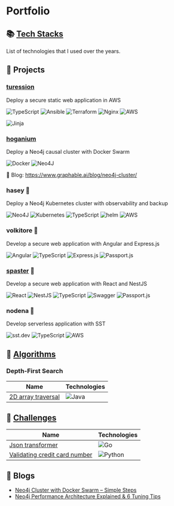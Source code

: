 # Portfolio

## :books: [Tech Stacks](https://github.com/benguegan/portfolio/blob/main/tech-stack.md)

List of technologies that I used over the years. 

## :rocket: Projects

### [turession](https://github.com/benguegan/turession)

Deploy a secure static web application in AWS 

![TypeScript](https://img.shields.io/badge/typescript-%23007ACC.svg?style=for-the-badge&logo=typescript&logoColor=white) ![Ansible](https://img.shields.io/badge/ansible-%231A1918.svg?style=for-the-badge&logo=ansible&logoColor=white) ![Terraform](https://img.shields.io/badge/terraform-%235835CC.svg?style=for-the-badge&logo=terraform&logoColor=white) ![Nginx](https://img.shields.io/badge/nginx-%23009639.svg?style=for-the-badge&logo=nginx&logoColor=white) ![AWS](https://img.shields.io/badge/aws-adsrkf?style=for-the-badge&logo=amazonaws&logoColor=%23f90&color=%23232f3e%20) 

![Jinja](https://img.shields.io/badge/jinja-white.svg?style=for-the-badge&logo=jinja&logoColor=black)

### [hoganium](https://github.com/benguegan/hoganium) 

Deploy a Neo4j causal cluster with Docker Swarm

![Docker](https://img.shields.io/badge/docker-%230db7ed.svg?style=for-the-badge&logo=docker&logoColor=white) ![Neo4J](https://img.shields.io/badge/Neo4j-008CC1?style=for-the-badge&logo=neo4j&logoColor=white)

:book: Blog: https://www.graphable.ai/blog/neo4j-cluster/

### hasey :construction:

Deploy a Neo4j Kubernetes cluster with observability and backup

![Neo4J](https://img.shields.io/badge/Neo4j-008CC1?style=for-the-badge&logo=neo4j&logoColor=white) ![Kubernetes](https://img.shields.io/badge/kubernetes-%23326ce5.svg?style=for-the-badge&logo=kubernetes&logoColor=white) ![TypeScript](https://img.shields.io/badge/typescript-%23007ACC.svg?style=for-the-badge&logo=typescript&logoColor=white) ![helm](https://img.shields.io/badge/helm-dsffds?style=for-the-badge&logo=helm&color=%23091C84) ![AWS](https://img.shields.io/badge/aws-adsrkf?style=for-the-badge&logo=amazonaws&logoColor=%23f90&color=%23232f3e%20) 

### volkitore :construction:

Develop a secure web application with Angular and Express.js

![Angular](https://img.shields.io/badge/angular-%23DD0031.svg?style=for-the-badge&logo=angular&logoColor=white) ![TypeScript](https://img.shields.io/badge/typescript-%23007ACC.svg?style=for-the-badge&logo=typescript&logoColor=white) ![Express.js](https://img.shields.io/badge/express.js-%23404d59.svg?style=for-the-badge&logo=express&logoColor=%2361DAFB) ![Passport.js](https://img.shields.io/badge/passport-dsalkf?style=for-the-badge&logo=passport&color=black)

### [spaster](https://github.com/benguegan/spaster/tree/main) :construction:

Develop a secure web application with React and NestJS

![React](https://img.shields.io/badge/react-%2320232a.svg?style=for-the-badge&logo=react&logoColor=%2361DAFB) ![NestJS](https://img.shields.io/badge/nestjs-%23E0234E.svg?style=for-the-badge&logo=nestjs&logoColor=white) ![TypeScript](https://img.shields.io/badge/typescript-%23007ACC.svg?style=for-the-badge&logo=typescript&logoColor=white) ![Swagger](https://img.shields.io/badge/-Swagger-%23Clojure?style=for-the-badge&logo=swagger&logoColor=white) ![Passport.js](https://img.shields.io/badge/passport-dsalkf?style=for-the-badge&logo=passport&color=black)

### nodena :construction:

Develop serverless application with SST

![sst.dev](https://img.shields.io/badge/sst-dfldf?style=for-the-badge&logo=sst&color=white) ![TypeScript](https://img.shields.io/badge/typescript-%23007ACC.svg?style=for-the-badge&logo=typescript&logoColor=white) ![AWS](https://img.shields.io/badge/aws-adsrkf?style=for-the-badge&logo=amazonaws&logoColor=%23f90&color=%23232f3e%20)


## :telescope: [Algorithms](https://github.com/benguegan/algorithms/tree/main)

### Depth-First Search 
| Name  | Technologies  |
|--|--|
|[2D array traversal](https://github.com/benguegan/algorithms/tree/main/depth-first-search/2d-array-traversal/java) | ![Java](https://img.shields.io/badge/java-%23ED8B00.svg?style=for-the-badge&logo=openjdk&logoColor=white) |


## :microscope:  [Challenges](https://github.com/benguegan/challenges/tree/main)

| Name  | Technologies  |
|--|--|
|[Json transformer](https://github.com/benguegan/challenges/tree/main/json-transformer) |![Go](https://img.shields.io/badge/go-%2300ADD8.svg?style=for-the-badge&logo=go&logoColor=white)
|[Validating credit card number](https://github.com/benguegan/challenges/blob/main/validating-credit-card-number/python/validating-credit-card-number.py) | ![Python](https://img.shields.io/badge/python-3670A0?style=for-the-badge&logo=python&logoColor=ffdd54) |

## :book: Blogs

- [Neo4j Cluster with Docker Swarm – Simple Steps](https://www.graphable.ai/blog/neo4j-cluster/)
- [Neo4j Performance Architecture Explained & 6 Tuning Tips](https://www.graphable.ai/blog/neo4j-performance/)
